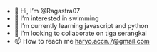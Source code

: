 - 👋 Hi, I’m @Ragastra07
- 👀 I’m interested in swimming
- 🌱 I’m currently learning javascript and python
- 💞️ I’m looking to collaborate on tiga serangkai
- 📫 How to reach me haryo.accn.7@gmail.com

<!---
Ragastra07/Ragastra07 is a ✨ special ✨ repository because its `README.md` (this file) appears on your GitHub profile.
You can click the Preview link to take a look at your changes.
--->
